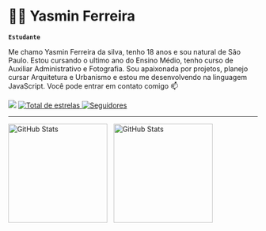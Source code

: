 #  👩🏻 Yasmin Ferreira

**`Estudante`**

Me chamo Yasmin Ferreira da silva, tenho 18 anos e sou natural de São Paulo. Estou cursando o ultimo ano do Ensino Médio, tenho curso de Auxiliar Administrativo e Fotografia. Sou apaixonada por projetos, planejo cursar Arquitetura e Urbanismo e estou me desenvolvendo na linguagem JavaScript. Você pode entrar em contato comigo 📫
<div> 
  <a href="https://instagram.com/yasmin.2wavy" target="_blank"><img src="https://img.shields.io/badge/-Instagram-%23E4405F?style=for-the-badge&logo=instagram&logoColor=white" target="_blank"></a>
     </a> 
    <a href="https://github.com/YasminFerreiraDSilva?tab=repositories&sort=stargazers">
        <img 
            alt="Total de estrelas" 
            title="Total de estrelas GitHub" 
            src="https://custom-icon-badges.demolab.com/github/stars/Yasminferreiradasilv?color=55960c&style=for-the-badge&labelColor=488207&logo=star&label=estrelas"
        />
    </a>
    <a href="https://github.com/Yasminferreiradasilv?tab=followers">
        <img 
            alt="Seguidores" 
            title="Me siga no GitHub" 
            src="https://custom-icon-badges.demolab.com/github/followers/Yasminferreiradasilv?color=236ad3&labelColor=1155ba&style=for-the-badge&logo=github&label=Seguidores&logoColor=white"
        />
    </a>
</p>

---
<p>
  <img 
    align="left" 
    alt="GitHub Stats" 
    height="200" 
    style="padding-right: 10px;" 
    src="https://github-readme-stats.vercel.app/api?username=Yasminferreiradasilv&show_icons=true&theme=tokyonight&include_all_commits=true&locale=pt-br" 
  />

<img 
      align="left" 
      alt="GitHub Stats" 
      height="200" 
      src="https://github-readme-stats.vercel.app/api/top-langs/?username=Yasminferreiradasilv&theme=tokyonight&layout=compact&custom_title=Tecnologias&langs_count=9" 
  />

</p>
